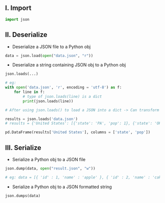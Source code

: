 ## **I. Import**
```python
import json
```

## **II. Deserialize**
- Deserialize a JSON file to a Python obj
```python
data = json.load(open("data.json", "r"))
```

- Deserialize a string containing JSON obj to a Python obj
```python
json.loads(...)

# eg:
with open('data.json', 'r', encoding = 'utf-8') as f:
    for line in f:
        # type of json.loads(line) is a dict
        print(json.loads(line))
```

```python
# After using json.loads() to load a JSON into a dict -> Can transform data into a pandas Data Frame

results = json.loads('data.json')
# results = {'United States': [{'state': 'PA', 'pop': 1}, {'state': 'OH', 'pop': 2}]}

pd.DataFrame(results['United States'], columns = ['state', 'pop'])
```

## **III. Serialize**
- Serialize a Python obj to a JSON file
```python
json.dump(data, open("result.json", "w"))

# eg: data = [{ 'id' : 1, 'name' : 'apple' }, { 'id' : 2, 'name' : 'cake' }]
```

- Serialize a Python obj to a JSON formatted string
```python
json.dumps(data)
```